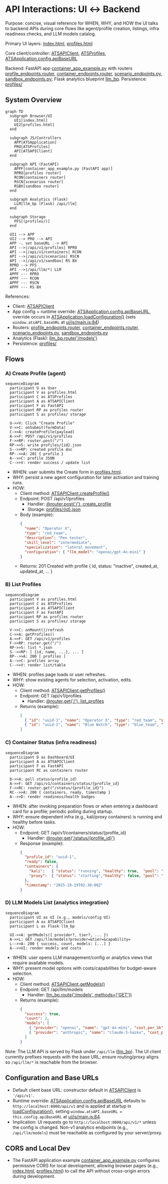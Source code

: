 # API Interactions: UI ↔ Backend

Purpose: concise, visual reference for WHEN, WHY, and HOW the UI talks to backend APIs during core flows like agent/profile creation, listings, infra readiness checks, and LLM models catalog.

Primary UI layers: [index.html](ui/index.html), [profiles.html](ui/profiles.html)

Core client/controller: [ATSAPIClient](ui/js/api-client.js:6), [ATSProfiles](ui/js/profiles.js:6), [ATSApplication.config.apiBaseURL](ui/js/main.js:12)

Backend: FastAPI app [container_app_example.py](api/container_app_example.py:1) with routers [profile_endpoints.router](api/profile_endpoints.py:400), [container_endpoints.router](api/container_endpoints.py:114), [scenario_endpoints.py](api/scenario_endpoints.py:56), [sandbox_endpoints.py](api/sandbox_endpoints.py:19); Flask analytics blueprint [llm_bp](api/llm_endpoints.py:19). Persistence: [profiles/](profiles/)


## System Overview

```mermaid
graph TD
  subgraph Browser/UI
    UI1[index.html]
    UI2[profiles.html]
  end

  subgraph JS/Controllers
    APP[ATSApplication]
    PRO[ATSProfiles]
    API[ATSAPIClient]
  end

  subgraph API (FastAPI)
    APPF[container_app_example.py (FastAPI app)]
    RPRO[profiles router]
    RCON[containers router]
    RSCN[scenarios router]
    RSBX[sandbox router]
  end

  subgraph Analytics (Flask)
    LLM[llm_bp (Flask) /api/llm]
  end

  subgraph Storage
    PFS[(profiles/)]
  end

  UI1 --> APP
  UI2 --> PRO --> API
  APP -. set baseURL .-> API
  API -->|/api/v1/profiles| RPRO
  API -->|/api/v1/containers| RCON
  API -->|/api/v1/scenarios| RSCN
  API -->|/api/v1/sandbox| RS BX
  RPRO --> PFS
  API -->|/api/llm/*| LLM
  APPF --- RPRO
  APPF --- RCON
  APPF --- RSCN
  APPF --- RS BX
```

References:
- Client: [ATSAPIClient](ui/js/api-client.js:6)
- App config + runtime override: [ATSApplication.config.apiBaseURL](ui/js/main.js:12), override occurs in [ATSApplication.loadConfiguration()](ui/js/main.js:64) (sets `window.atsAPI.baseURL` at [ui/js/main.js:84](ui/js/main.js:84))
- Routers: [profile_endpoints.router](api/profile_endpoints.py:400), [container_endpoints.router](api/container_endpoints.py:114), [scenario_endpoints.py](api/scenario_endpoints.py:56), [sandbox_endpoints.py](api/sandbox_endpoints.py:19)
- Analytics (Flask): [llm_bp.route('/models')](api/llm_endpoints.py:51)
- Persistence: [profiles/](profiles/)


## Flows

### A) Create Profile (agent)

```mermaid
sequenceDiagram
  participant U as User
  participant V as profiles.html
  participant C as ATSProfiles
  participant A as ATSAPIClient
  participant F as FastAPI
  participant RP as profiles router
  participant S as profiles/ storage

  U->>V: Click "Create Profile"
  V->>C: onSubmit(formData)
  C->>A: createProfile(payload)
  A->>F: POST /api/v1/profiles
  F->>RP: router.post("/")
  RP->>S: write profiles/{id}.json
  S-->>RP: created profile doc
  RP-->>A: 201 { profile }
  A-->>C: profile JSON
  C-->>V: render success / update list
```

- WHEN: user submits the Create form in [profiles.html](ui/profiles.html).
- WHY: persist a new agent configuration for later activation and training runs.
- HOW:
  - Client method: [ATSAPIClient.createProfile()](ui/js/api-client.js:133)
  - Endpoint: POST /api/v1/profiles
    - Handler: [@router.post('/'), create_profile](api/profile_endpoints.py:478)
    - Storage: [profiles/{id}.json](profiles/)
  - Body (example):
    ```json
    {
      "name": "Operator X",
      "type": "red_team",
      "description": "Pen tester",
      "skill_level": "intermediate",
      "specialization": "lateral movement",
      "configuration": { "llm_model": "openai/gpt-4o-mini" }
    }
    ```
  - Returns: 201 Created with profile { id, status: "inactive", created_at, updated_at, ... }


### B) List Profiles

```mermaid
sequenceDiagram
  participant V as profiles.html
  participant C as ATSProfiles
  participant A as ATSAPIClient
  participant F as FastAPI
  participant RP as profiles router
  participant S as profiles/ storage

  V->>C: onMount()/refresh
  C->>A: getProfiles()
  A->>F: GET /api/v1/profiles
  F->>RP: router.get("/")
  RP->>S: list *.json
  S-->>RP: [ {id, name, ...}, ... ]
  RP-->>A: 200 [ profiles ]
  A-->>C: profiles array
  C-->>V: render list/table
```

- WHEN: profiles page loads or user refreshes.
- WHY: show existing agents for selection, activation, edits.
- HOW:
  - Client method: [ATSAPIClient.getProfiles()](ui/js/api-client.js:125)
  - Endpoint: GET /api/v1/profiles
    - Handler: [@router.get('/'), list_profiles](api/profile_endpoints.py:404)
  - Returns (example):
    ```json
    [
      { "id": "uuid-1", "name": "Operator X", "type": "red_team", "status": "inactive" },
      { "id": "uuid-2", "name": "Blue Watch", "type": "blue_team", "status": "active" }
    ]
    ```


### C) Container Status (infra readiness)

```mermaid
sequenceDiagram
  participant D as Dashboard/UI
  participant A as ATSAPIClient
  participant F as FastAPI
  participant RC as containers router

  D->>A: poll status(profile_id)
  A->>F: GET /api/v1/containers/status/{profile_id}
  F->>RC: router.get("/status/{profile_id}")
  RC-->>A: 200 { containers, ready, timestamp }
  A-->>D: render readiness/health badges
```

- WHEN: after invoking preparation flows or when entering a dashboard card for a profile; periodic polling during startup.
- WHY: ensure dependent infra (e.g., kali/proxy containers) is running and healthy before tasks.
- HOW:
  - Endpoint: GET /api/v1/containers/status/{profile_id}
    - Handler: [@router.get('/status/{profile_id}')](api/container_endpoints.py:169)
  - Response (example):
    ```json
    {
      "profile_id": "uuid-1",
      "ready": false,
      "containers": {
        "kali":   { "status": "running", "healthy": true,  "pool": "hot" },
        "proxy":  { "status": "starting","healthy": false, "pool": "warm" }
      },
      "timestamp": "2025-10-19T02:30:00Z"
    }
    ```


### D) LLM Models List (analytics integration)

```mermaid
sequenceDiagram
  participant UI as UI (e.g., models/config UI)
  participant A as ATSAPIClient
  participant L as Flask llm_bp

  UI->>A: getModels({ provider?, tier?, ... })
  A->>L: GET /api/llm/models?provider=&tier=&capability=
  L-->>A: 200 { success, count, models: [...] }
  A-->>UI: render models and costs
```

- WHEN: user opens LLM management/config or analytics views that require available models.
- WHY: present model options with costs/capabilities for budget-aware selection.
- HOW:
  - Client method: [ATSAPIClient.getModels()](ui/js/api-client.js:386)
  - Endpoint: GET /api/llm/models
    - Handler: [llm_bp.route('/models', methods=['GET'])](api/llm_endpoints.py:51)
  - Returns (example):
    ```json
    {
      "success": true,
      "count": 2,
      "models": [
        { "provider": "openai", "name": "gpt-4o-mini", "cost_per_1k": 0.15, "capabilities": ["CHAT","TOOLS"] },
        { "provider": "anthropic", "name": "claude-3-haiku", "cost_per_1k": 0.25, "capabilities": ["CHAT"] }
      ]
    }
    ```

Note: The LLM API is served by Flask under `/api/llm` ([llm_bp](api/llm_endpoints.py:19)). The UI client currently prefixes requests with the base URL; ensure routing/proxy aligns so `/api/llm/*` is reachable from the browser.


## Configuration and Base URLs

- Default client base URL: constructor default in [ATSAPIClient](ui/js/api-client.js:7) is `'/api/v1'`.
- Runtime override: [ATSApplication.config.apiBaseURL](ui/js/main.js:12) defaults to `http://localhost:8000/api/v1` and is applied at startup in [loadConfiguration()](ui/js/main.js:64), setting `window.atsAPI.baseURL = this.config.apiBaseURL` at [ui/js/main.js:84](ui/js/main.js:84).
- Implication: UI requests go to `http://localhost:8000/api/v1/*` unless the config is changed. Non-v1 analytics endpoints (e.g., `/api/llm/models`) must be reachable as configured by your server/proxy.


## CORS and Local Dev

- The FastAPI application example [container_app_example.py](api/container_app_example.py:1) configures permissive CORS for local development, allowing browser pages (e.g., [index.html](ui/index.html), [profiles.html](ui/profiles.html)) to call the API without cross-origin errors during development.
